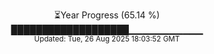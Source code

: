 <p align="center">
⏳Year Progress (65.14 %)<br>
███████████████████▁▁▁▁▁▁▁▁▁▁▁ <br>
<sub>Updated: Tue, 26 Aug 2025 18:03:52 GMT</sub>
</p>


